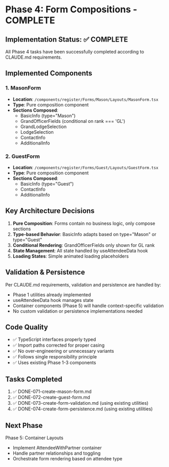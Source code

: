 # Phase 4: Form Compositions - COMPLETE

## Implementation Status: ✅ COMPLETE

All Phase 4 tasks have been successfully completed according to CLAUDE.md requirements.

## Implemented Components

### 1. MasonForm
- **Location**: `/components/register/Forms/Mason/Layouts/MasonForm.tsx`
- **Type**: Pure composition component
- **Sections Composed**:
  - BasicInfo (type="Mason")
  - GrandOfficerFields (conditional on rank === 'GL')
  - GrandLodgeSelection
  - LodgeSelection
  - ContactInfo
  - AdditionalInfo

### 2. GuestForm
- **Location**: `/components/register/Forms/Guest/Layouts/GuestForm.tsx`
- **Type**: Pure composition component
- **Sections Composed**:
  - BasicInfo (type="Guest")
  - ContactInfo
  - AdditionalInfo

## Key Architecture Decisions

1. **Pure Composition**: Forms contain no business logic, only compose sections
2. **Type-based Behavior**: BasicInfo adapts based on type="Mason" or type="Guest"
3. **Conditional Rendering**: GrandOfficerFields only shown for GL rank
4. **State Management**: All state handled by useAttendeeData hook
5. **Loading States**: Simple animated loading placeholders

## Validation & Persistence

Per CLAUDE.md requirements, validation and persistence are handled by:
- Phase 1 utilities already implemented
- useAttendeeData hook manages state
- Container components (Phase 5) will handle context-specific validation
- No custom validation or persistence implementations needed

## Code Quality

- ✅ TypeScript interfaces properly typed
- ✅ Import paths corrected for proper casing
- ✅ No over-engineering or unnecessary variants
- ✅ Follows single responsibility principle
- ✅ Uses existing Phase 1-3 components

## Tasks Completed

1. ✅ DONE-071-create-mason-form.md
2. ✅ DONE-072-create-guest-form.md
3. ✅ DONE-073-create-form-validation.md (using existing utilities)
4. ✅ DONE-074-create-form-persistence.md (using existing utilities)

## Next Phase

Phase 5: Container Layouts
- Implement AttendeeWithPartner container
- Handle partner relationships and toggling
- Orchestrate form rendering based on attendee type